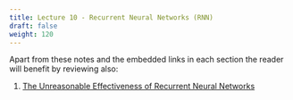 ```yaml
---
title: Lecture 10 - Recurrent Neural Networks (RNN)
draft: false
weight: 120
---
```


Apart from these notes and the embedded links in each section the reader will benefit by reviewing also: 

1. [The Unreasonable Effectiveness of Recurrent Neural Networks](http://karpathy.github.io/2015/05/21/rnn-effectiveness/)